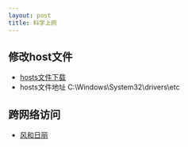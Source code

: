 ```yaml
---
layout: post
title: 科学上网
---
```


## 修改host文件 
* [hosts文件下载](https://github.com/racaljk/hosts/archive/master.zip)
* hosts文件地址 C:\Windows\System32\drivers\etc

## 跨网络访问
* [风和日丽](http://www.fengherili.cc)
